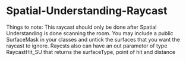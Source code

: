 # Spatial-Understanding-Raycast
Things to note:
This raycast should only be done after Spatial Understanding is done scanning the room.
You may include a public SurfaceMask in your classes and untick the surfaces that you want the raycast to ignore.
Raycsts also can have an out parameter of type RaycastHit_SU that returns the surfaceType, point of hit and distance
